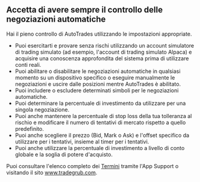 ## Accetta di avere sempre il controllo delle negoziazioni automatiche

Hai il pieno controllo di AutoTrades utilizzando le impostazioni appropriate.
- Puoi esercitarti e provare senza rischi utilizzando un account simulatore di trading simulato (ad esempio, l'account di trading simulato Alpaca) e acquisire una conoscenza approfondita del sistema prima di utilizzare conti reali.
- Puoi abilitare o disabilitare le negoziazioni automatiche in qualsiasi momento su un dispositivo specifico o eseguire manualmente le negoziazioni e uscire dalle posizioni mentre AutoTrades è abilitato.
- Puoi includere o escludere determinati simboli per le negoziazioni automatiche.
- Puoi determinare la percentuale di investimento da utilizzare per una singola negoziazione.
- Puoi anche mantenere la percentuale di stop loss della tua tolleranza al rischio e modificare il numero di tentativi di mercato rispetto a quello predefinito.
- Puoi anche scegliere il prezzo (Bid, Mark o Ask) e l'offset specifico da utilizzare per i tentativi, insieme al timer per i tentativi.
- Puoi anche utilizzare la percentuale di investimento a livello di conto globale e la soglia di potere d'acquisto.

Puoi consultare l'elenco completo dei [Termini](https://tradegrub.com/terms) tramite l'App Support o visitando il sito www.tradegrub.com.
